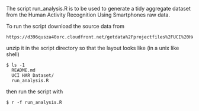 The script run_analysis.R is to be used to generate a tidy aggregate dataset
from the Human Activity Recognition Using Smartphones raw data. 

To run the script download the source data from

    https://d396qusza40orc.cloudfront.net/getdata%2Fprojectfiles%2FUCI%20HAR%20Dataset.zip 

unzip it in the script directory so that the layout looks like (in a unix like shell)

    $ ls -1
      README.md
      UCI HAR Dataset/
      run_analysis.R

then run the script with

    $ r -f run_analysis.R

